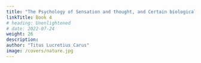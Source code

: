 ```yaml
---
title: "The Psychology of Sensation and thought, and Certain biological functions"
linkTitle: Book 4
# heading: Unenlightened
# date: 2022-07-24
weight: 26
description: 
author: "Titus Lucretius Carus"
image: /covers/nature.jpg
---
```




